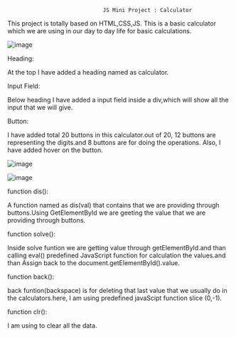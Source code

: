                                   JS Mini Project : Calculator


This project is totally based on HTML,CSS,JS. This is a basic calculator which we are using in our day to day life for basic calculations.

![image](https://user-images.githubusercontent.com/53333322/134143765-7a1ce8c1-787e-428f-8d8f-6c6483825f91.png)

Heading:

At the top I have added a heading named as calculator.

Input Field:

Below heading I have added a input field inside a div,which will show all the input that we will give.

Button:

I have added total 20 buttons in this calculator.out of 20, 12 buttons are representing the digits.and 8 buttons are for doing the operations. 
Also, I have added hover on the button. 


![image](https://user-images.githubusercontent.com/53333322/134144075-c2ce97f7-8603-456f-883e-2a5451dd7bd1.png)


![image](https://user-images.githubusercontent.com/53333322/134144301-3293b366-526e-45d0-9c79-0a8781a96fed.png)


function dis():

A function named as dis(val) that contains that we are providing through buttons.Using GetElementById we are geeting the value that we are providing through buttons. 

function solve():

Inside solve funtion we are getting value through getElementById.and than calling eval() predefined JavaScript function for calculation the values.and than Assign back to the document.getElementById().value.

function back():

back funtion(backspace) is for deleting that last value that we usually do in the calculators.here, I am using 
predefined javaScipt function slice (0,-1).

function clr():

I am using to clear all the data.
 





